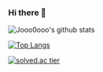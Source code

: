 ### Hi there 👋

![Jooo0ooo's github stats](https://github-readme-stats.vercel.app/api?username=jooo0ooo&show_icons=true)

[![Top Langs](https://github-readme-stats.vercel.app/api/top-langs/?username=jooo0ooo&layout=compact)](https://github.com/jooo0ooo/github-readme-stats)


[![solved.ac tier](http://mazassumnida.wtf/api/v2/generate_badge?boj=wldn3634)](https://solved.ac/wldn3634)
<!--
**jooo0ooo/jooo0ooo** is a ✨ _special_ ✨ repository because its `README.md` (this file) appears on your GitHub profile.

Here are some ideas to get you started:

- 🔭 I’m currently working on ...
- 🌱 I’m currently learning ...
- 👯 I’m looking to collaborate on ...
- 🤔 I’m looking for help with ...
- 💬 Ask me about ...
- 📫 How to reach me: ...
- 😄 Pronouns: ...
- ⚡ Fun fact: ...
-->
